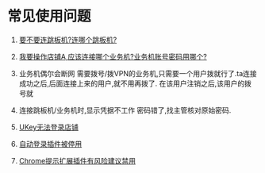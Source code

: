 # 常见使用问题

1. [要不要连跳板机?连哪个跳板机?](chapter3.md#在内网)

2. [我要操作店铺A,应该连接哪个业务机?业务机账号密码用哪个?]()

3. 业务机偶尔会断网
   需要拨号/拨VPN的业务机,只需要一个用户拨就行了.ta连接成功之后,后面连接上来的用户,就不用再拨了.
   在该用户注销之后,该用户的拨号就

4. 连接跳板机/业务机时,显示凭据不工作
   密码错了,找主管核对原始密码.

5. [UKey无法登录店铺](https://shimo.im/doc/x7EnSxp70s8Gbyij)

6. [自动登录插件被停用](chapter3-6.md#自动登录插件被停用)

7. [Chrome提示扩展插件有风险建议禁用](chapter3-6.md#Chrome提示扩展插件有风险建议禁用)